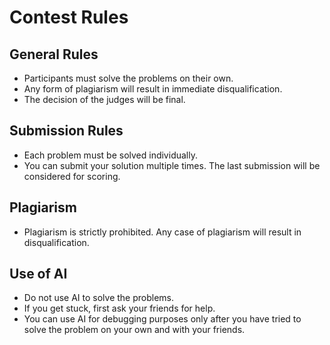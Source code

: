 # Contest Rules

## General Rules

- Participants must solve the problems on their own.
- Any form of plagiarism will result in immediate disqualification.
- The decision of the judges will be final.

## Submission Rules

- Each problem must be solved individually.
- You can submit your solution multiple times. The last submission will be considered for scoring.

## Plagiarism

- Plagiarism is strictly prohibited. Any case of plagiarism will result in disqualification.

## Use of AI

- Do not use AI to solve the problems.
- If you get stuck, first ask your friends for help.
- You can use AI for debugging purposes only after you have tried to solve the problem on your own and with your friends.